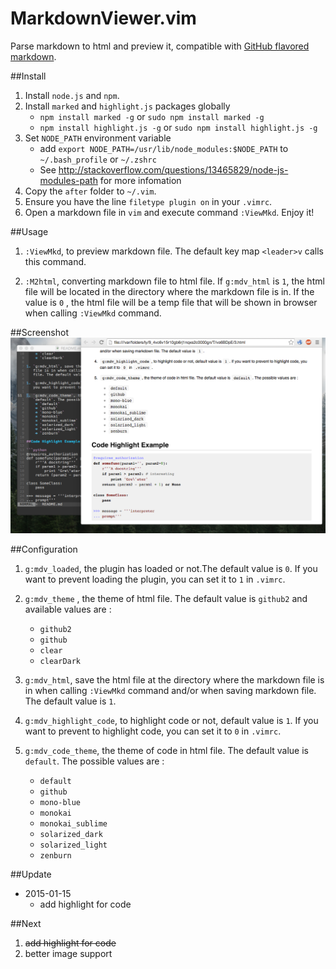 MarkdownViewer.vim
===================
Parse markdown to html and preview it, compatible with [GitHub flavored
markdown](https://help.github.com/articles/github-flavored-markdown).


##Install
1. Install `node.js` and `npm`.
1. Install `marked` and `highlight.js` packages globally
    * `npm install marked -g` or `sudo npm install marked -g`
    * `npm install highlight.js -g` or `sudo npm install highlight.js -g`
1. Set `NODE_PATH` environment variable
    * add `export NODE_PATH=/usr/lib/node_modules:$NODE_PATH` to ` ~/.bash_profile` or `~/.zshrc`
    * See http://stackoverflow.com/questions/13465829/node-js-modules-path for more infomation
1. Copy the `after` folder to `~/.vim`.
1. Ensure you have the line `filetype plugin on` in your `.vimrc`.
1. Open a markdown file in `vim` and execute command `:ViewMkd`. Enjoy it!

##Usage
1. `:ViewMkd`, to preview markdown file. The default key map `<leader>v`
   calls this command.

1. `:M2html`, converting markdown file to html file.  If `g:mdv_html` is `1`,
    the html file will be located in  the directory where the markdown file is in.
    If the value is `0` , the html file will be a temp file that will be shown
    in browser when calling `:ViewMkd` command.

##Screenshot
![MarkdownViewer Screenshot](markdown_viewer.png)


##Configuration
1. `g:mdv_loaded`, the plugin has loaded or not.The default value is `0`. If
   you want to prevent loading the plugin, you can set it to `1` in `.vimrc`.

1. `g:mdv_theme` , the theme of html file. The default value is `github2` and
   available values are :
    * `github2`
    * `github`
    * `clear`
    * `clearDark`

1. `g:mdv_html`, save the html file at the directory where the  markdown
   file is in when calling `:ViewMkd` command and/or when saving markdown
   file. The default value is `1`.

1. `g:mdv_highlight_code`, to highlight code or not, default value is `1`. If
   you want to prevent to highlight code, you can set it to `0` in `.vimrc`.

1. `g:mdv_code_theme`, the theme of code in html file. The default value is
   `default`. The possible values are :
    * `default`
    * `github`
    * `mono-blue`
    * `monokai`
    * `monokai_sublime`
    * `solarized_dark`
    * `solarized_light`
    * `zenburn`


##Update

* 2015-01-15
    * add highlight for code

##Next
1. ~~add highlight for code~~
1. better image support




